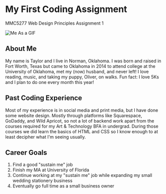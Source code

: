 # My First Coding Assignment
MMC5277 Web Design Principles Assignment 1

![Me As a GIF](https://media.giphy.com/media/NQL7Wuo2JSQSY/giphy.gif "Me As a GIF")

## About Me
My name is Taylor and I live in Norman, Oklahoma. I was born and raised in Fort Worth, Texas but came to Oklahoma in 2014 to attend college at the University of Oklahoma, met my (now) husband, and never left! I love reading, music, and taking my puppy, Oliver, on walks. Fun fact: I love 5Ks and I plan to do one every month this year!

## Past Coding Experience
Most of my experience is in social media and print media, but I have done  some website design. Mostly through platforms like Squarespace, GoDaddy, and Wild Apricot, so not a lot of backend work apart from the courses required for my Art & Technology BFA in undergrad. During those courses we did learn the basics of HTML and CSS so I know enough to at least decipher what I'm seeing usually.

## Career Goals
1. Find a good "sustain me" job
2. Finish my MA at University of Florida
3. Continue working at my "sustain me" job while expanding my small wedding stationery business
4. Eventually go full time as a small business owner